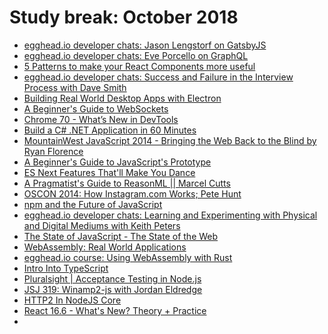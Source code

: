 # Study break: October 2018

- [egghead.io developer chats: Jason Lengstorf on GatsbyJS](https://player.fm/series/eggheadio-developer-chats-1728019/jason-lengstorf-on-gatsbyjs)
- [egghead.io developer chats: Eve Porcello on GraphQL](https://player.fm/series/eggheadio-developer-chats-1728019/eve-porcello-on-graphql)
- [5 Patterns to make your React Components more useful
](https://www.youtube.com/watch?v=Jlj8mVaDrb4)
- [egghead.io developer chats: Success and Failure in the Interview Process with Dave Smith](https://player.fm/series/eggheadio-developer-chats-1728019/success-and-failure-in-the-interview-process-with-dave-smith)
- [Building Real World Desktop Apps with Electron](https://www.youtube.com/watch?v=iVdXOrtdHvA)
- [A Beginner's Guide to WebSockets](https://www.youtube.com/watch?v=FmaBZcQzL-Y)
- [Chrome 70 - What’s New in DevTools](https://www.youtube.com/watch?v=LJq8vg8ktdQ)
- [Build a C# .NET Application in 60 Minutes](https://www.youtube.com/watch?v=GcFJjpMFJvI)
- [MountainWest JavaScript 2014 - Bringing the Web Back to the Blind by Ryan Florence](https://www.youtube.com/watch?v=YuzS-g6Qvq8)
- [A Beginner's Guide to JavaScript's Prototype](https://www.youtube.com/watch?v=XskMWBXNbp0)
- [ES Next Features That'll Make You Dance](https://www.youtube.com/watch?v=9yK4t2CuIHQ)
- [A Pragmatist's Guide to ReasonML || Marcel Cutts](https://www.youtube.com/watch?v=8JfRlijbxlE)
- [OSCON 2014: How Instagram.com Works; Pete Hunt](https://www.youtube.com/watch?v=VkTCL6Nqm6Y)
- [npm and the Future of JavaScript](https://www.youtube.com/watch?v=Qa4dxW-Qi2s)
- [egghead.io developer chats: Learning and Experimenting with Physical and Digital Mediums with Keith Peters](https://player.fm/series/eggheadio-developer-chats-1728019/learning-and-experimenting-with-the-physical-and-digital-with-keith-peters)
- [The State of JavaScript - The State of the Web](https://github.com/eowino/study-break)
- [WebAssembly: Real World Applications](https://www.youtube.com/watch?v=ysFJHpS-O08)
- [egghead.io course: Using WebAssembly with Rust](https://egghead.io/courses/using-webassembly-with-rust)
- [Intro Into TypeScript](https://www.youtube.com/watch?v=a6j0LRSJSCQ)
- [Pluralsight | Acceptance Testing in Node.js](https://app.pluralsight.com/library/courses/nodejs-acceptance-testing/table-of-contents)
- [JSJ 319: Winamp2-js with Jordan Eldredge](https://devchat.tv/js-jabber/jsj-319-winamp2-js-with-jordan-eldredge/)
- [HTTP2 In NodeJS Core](https://www.youtube.com/watch?v=BF7uv5fs440&t=1s)
- [React 16.6 - What's New? Theory + Practice](https://www.youtube.com/watch?v=BnasObkCGtQ)
- []()

